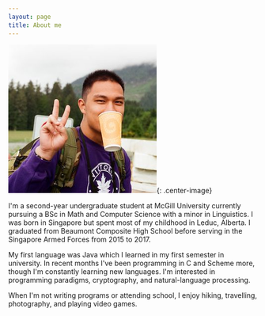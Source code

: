```yaml
---
layout: page
title: About me
---
```


![me](profile.jpeg){: .center-image}

I'm a second-year undergraduate student at McGill University currently pursuing a BSc in Math and Computer Science with a minor in Linguistics. I was born in Singapore but spent most of my childhood in Leduc, Alberta. I graduated from Beaumont Composite High School before serving in the Singapore Armed Forces from 2015 to 2017.  

My first language was Java which I learned in my first semester in university. In recent months I've been programming in C and Scheme more, though I'm constantly learning new languages. I'm interested in programming paradigms, cryptography, and natural-language processing.  

When I'm not writing programs or attending school, I enjoy hiking, travelling, photography, and playing video games.
